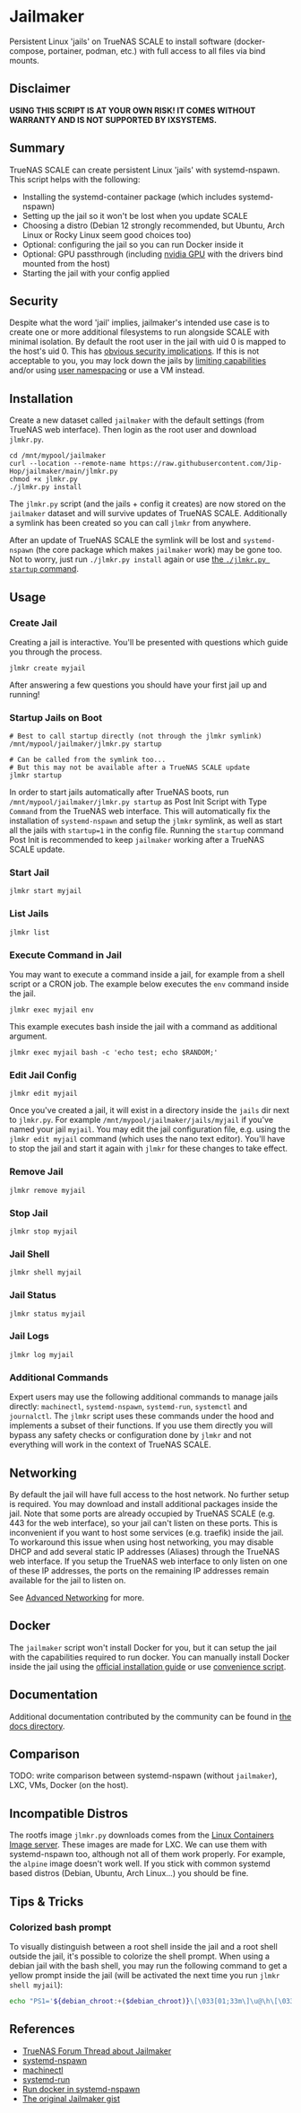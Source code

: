 # Jailmaker

Persistent Linux 'jails' on TrueNAS SCALE to install software (docker-compose, portainer, podman, etc.) with full access to all files via bind mounts.

## Disclaimer

**USING THIS SCRIPT IS AT YOUR OWN RISK! IT COMES WITHOUT WARRANTY AND IS NOT SUPPORTED BY IXSYSTEMS.**

## Summary

TrueNAS SCALE can create persistent Linux 'jails' with systemd-nspawn. This script helps with the following:

- Installing the systemd-container package (which includes systemd-nspawn)
- Setting up the jail so it won't be lost when you update SCALE
- Choosing a distro (Debian 12 strongly recommended, but Ubuntu, Arch Linux or Rocky Linux seem good choices too)
- Optional: configuring the jail so you can run Docker inside it
- Optional: GPU passthrough (including [nvidia GPU](README.md#nvidia-gpu) with the drivers bind mounted from the host)
- Starting the jail with your config applied

## Security

Despite what the word 'jail' implies, jailmaker's intended use case is to create one or more additional filesystems to run alongside SCALE with minimal isolation. By default the root user in the jail with uid 0 is mapped to the host's uid 0. This has [obvious security implications](https://linuxcontainers.org/lxc/security/#privileged-containers). If this is not acceptable to you, you may lock down the jails by [limiting capabilities](https://manpages.debian.org/bookworm/systemd-container/systemd-nspawn.1.en.html#Security_Options) and/or using [user namespacing](https://manpages.debian.org/bookworm/systemd-container/systemd-nspawn.1.en.html#User_Namespacing_Options) or use a VM instead.

## Installation

Create a new dataset called `jailmaker` with the default settings (from TrueNAS web interface). Then login as the root user and download `jlmkr.py`.

```shell
cd /mnt/mypool/jailmaker
curl --location --remote-name https://raw.githubusercontent.com/Jip-Hop/jailmaker/main/jlmkr.py
chmod +x jlmkr.py
./jlmkr.py install
```

The `jlmkr.py` script (and the jails + config it creates) are now stored on the `jailmaker` dataset and will survive updates of TrueNAS SCALE. Additionally a symlink has been created so you can call `jlmkr` from anywhere.

After an update of TrueNAS SCALE the symlink will be lost and `systemd-nspawn` (the core package which makes `jailmaker` work) may be gone too. Not to worry, just run `./jlmkr.py install` again or use [the `./jlmkr.py startup` command](#startup-jails-on-boot).

## Usage

### Create Jail

Creating a jail is interactive. You'll be presented with questions which guide you through the process.

```shell
jlmkr create myjail
```

After answering a few questions you should have your first jail up and running!

### Startup Jails on Boot

```shell
# Best to call startup directly (not through the jlmkr symlink)
/mnt/mypool/jailmaker/jlmkr.py startup

# Can be called from the symlink too...
# But this may not be available after a TrueNAS SCALE update
jlmkr startup
```

In order to start jails automatically after TrueNAS boots, run `/mnt/mypool/jailmaker/jlmkr.py startup` as Post Init Script with Type `Command` from the TrueNAS web interface. This will automatically fix the installation of `systemd-nspawn` and setup the `jlmkr` symlink, as well as start all the jails with `startup=1` in the config file. Running the `startup` command Post Init is recommended to keep `jailmaker` working after a TrueNAS SCALE update.

### Start Jail

```shell
jlmkr start myjail
```

### List Jails

```shell
jlmkr list
```

### Execute Command in Jail

You may want to execute a command inside a jail, for example from a shell script or a CRON job. The example below executes the `env` command inside the jail.

```shell
jlmkr exec myjail env
```

This example executes bash inside the jail with a command as additional argument.

```shell
jlmkr exec myjail bash -c 'echo test; echo $RANDOM;'
```

### Edit Jail Config

```shell
jlmkr edit myjail
```

Once you've created a jail, it will exist in a directory inside the `jails` dir next to `jlmkr.py`. For example `/mnt/mypool/jailmaker/jails/myjail` if you've named your jail `myjail`. You may edit the jail configuration file, e.g. using the `jlmkr edit myjail` command (which uses the nano text editor). You'll have to stop the jail and start it again with `jlmkr` for these changes to take effect.

### Remove Jail

```shell
jlmkr remove myjail
```

### Stop Jail

```shell
jlmkr stop myjail
```

### Jail Shell

```shell
jlmkr shell myjail
```

### Jail Status

```shell
jlmkr status myjail
```

### Jail Logs

```shell
jlmkr log myjail
```

### Additional Commands

Expert users may use the following additional commands to manage jails directly: `machinectl`, `systemd-nspawn`, `systemd-run`, `systemctl` and `journalctl`. The `jlmkr` script uses these commands under the hood and implements a subset of their functions. If you use them directly you will bypass any safety checks or configuration done by `jlmkr` and not everything will work in the context of TrueNAS SCALE.

## Networking

By default the jail will have full access to the host network. No further setup is required. You may download and install additional packages inside the jail. Note that some ports are already occupied by TrueNAS SCALE (e.g. 443 for the web interface), so your jail can't listen on these ports. This is inconvenient if you want to host some services (e.g. traefik) inside the jail. To workaround this issue when using host networking, you may disable DHCP and add several static IP addresses (Aliases) through the TrueNAS web interface. If you setup the TrueNAS web interface to only listen on one of these IP addresses, the ports on the remaining IP addresses remain available for the jail to listen on.

See [Advanced Networking](./NETWORKING.md) for more.

## Docker

The `jailmaker` script won't install Docker for you, but it can setup the jail with the capabilities required to run docker. You can manually install Docker inside the jail using the [official installation guide](https://docs.docker.com/engine/install/#server) or use [convenience script](https://get.docker.com).

## Documentation

Additional documentation contributed by the community can be found in [the docs directory](./docs/).

## Comparison

TODO: write comparison between systemd-nspawn (without `jailmaker`), LXC, VMs, Docker (on the host).

## Incompatible Distros

The rootfs image `jlmkr.py` downloads comes from the [Linux Containers Image server](https://images.linuxcontainers.org). These images are made for LXC. We can use them with systemd-nspawn too, although not all of them work properly. For example, the `alpine` image doesn't work well. If you stick with common systemd based distros (Debian, Ubuntu, Arch Linux...) you should be fine.

## Tips & Tricks

### Colorized bash prompt

To visually distinguish between a root shell inside the jail and a root shell outside the jail, it's possible to colorize the shell prompt. When using a debian jail with the bash shell, you may run the following command to get a yellow prompt inside the jail (will be activated the next time you run `jlmkr shell myjail`):

```bash
echo "PS1='${debian_chroot:+($debian_chroot)}\[\033[01;33m\]\u@\h\[\033[00m\]:\[\033[01;34m\]\w\[\033[00m\]\$ '" >> ~/.bashrc
```

## References

- [TrueNAS Forum Thread about Jailmaker](https://www.truenas.com/community/threads/linux-jails-experimental-script.106926/)
- [systemd-nspawn](https://manpages.debian.org/bullseye/systemd-container/systemd-nspawn.1.en.html)
- [machinectl](https://manpages.debian.org/bullseye/systemd-container/machinectl.1.en.html)
- [systemd-run](https://manpages.debian.org/bullseye/systemd/systemd-run.1.en.html)
- [Run docker in systemd-nspawn](https://wiki.archlinux.org/title/systemd-nspawn#Run_docker_in_systemd-nspawn)
- [The original Jailmaker gist](https://gist.github.com/Jip-Hop/4704ba4aa87c99f342b2846ed7885a5d)
